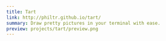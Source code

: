 ```yaml
---
title: Tart
link: http://philtr.github.io/tart/
summary: Draw pretty pictures in your terminal with ease.
preview: projects/tart/preview.png
---
```


